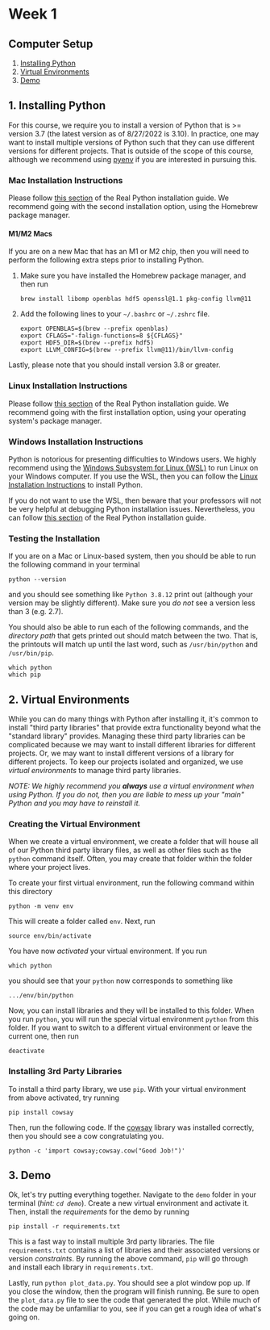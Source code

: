 # Week 1

## Computer Setup

1. [Installing Python](#installing-python)
2. [Virtual Environments](#virtual-environments)
3. [Demo](#demo)

## 1. Installing Python

For this course, we require you to install a version of Python that is >= version 3.7 (the latest version as of 8/27/2022 is 3.10). In practice, one may want to install multiple versions of Python such that they can use different versions for different projects. That is outside of the scope of this course, although we recommend using [pyenv](https://github.com/pyenv/pyenv) if you are interested in pursuing this.

### Mac Installation Instructions

Please follow [this section](https://realpython.com/installing-python/#how-to-install-python-on-macos) of the Real Python installation guide. We recommend going with the second installation option, using the Homebrew package manager.

#### M1/M2 Macs

If you are on a new Mac that has an M1 or M2 chip, then you will need to perform the following extra steps prior to installing Python.

1. Make sure you have installed the Homebrew package manager, and then run
    ```commandline
    brew install libomp openblas hdf5 openssl@1.1 pkg-config llvm@11
    ```
2. Add the following lines to your `~/.bashrc` or `~/.zshrc` file.
    ```
    export OPENBLAS=$(brew --prefix openblas)
    export CFLAGS="-falign-functions=8 ${CFLAGS}"
    export HDF5_DIR=$(brew --prefix hdf5)
    export LLVM_CONFIG=$(brew --prefix llvm@11)/bin/llvm-config
    ```

Lastly, please note that you should install version 3.8 or greater.

### Linux Installation Instructions

Please follow [this section](https://realpython.com/installing-python/#how-to-install-python-on-linux) of the Real Python installation guide. We recommend going with the first installation option, using your operating system's package manager.

### Windows Installation Instructions

Python is notorious for presenting difficulties to Windows users. We highly recommend using the [Windows Subsystem for Linux (WSL)](https://docs.microsoft.com/en-us/windows/wsl/install) to run Linux on your Windows computer. If you use the WSL, then you can follow the [Linux Installation Instructions](#linux-installation-instructions) to install Python.

If you do not want to use the WSL, then beware that your professors will not be very helpful at debugging Python installation issues. Nevertheless, you can follow [this section](https://realpython.com/installing-python/#how-to-install-python-on-windows) of the Real Python installation guide.

### Testing the Installation

If you are on a Mac or Linux-based system, then you should be able to run the following command in your terminal

```commandline
python --version
```

and you should see something like `Python 3.8.12` print out (although your version may be slightly different). Make sure you _do not_ see a version less than 3 (e.g. 2.7).

You should also be able to run each of the following commands, and the _directory path_ that gets printed out should match between the two. That is, the printouts will match up until the last word, such as `/usr/bin/python` and `/usr/bin/pip`.

```commandline
which python
which pip
```

## 2. Virtual Environments

While you can do many things with Python after installing it, it's common to install "third party libraries" that provide extra functionality beyond what the "standard library" provides. Managing these third party libraries can be complicated because we may want to install different libraries for different projects. Or, we may want to install different versions of a library for different projects. To keep our projects isolated and organized, we use _virtual environments_ to manage third party libraries.

_NOTE: We highly recommend you **always** use a virtual environment when using Python. If you do not, then you are liable to mess up your "main" Python and you may have to reinstall it._

### Creating the Virtual Environment

When we create a virtual environment, we create a folder that will house all of our Python third party library files, as well as other files such as the `python` command itself. Often, you may create that folder within the folder where your project lives.

To create your first virtual environment, run the following command within this directory

```commandline
python -m venv env
```

This will create a folder called `env`. Next, run 

```commandline
source env/bin/activate
```

You have now _activated_ your virtual environment. If you run 

```commandline
which python
```

you should see that your `python` now corresponds to something like 

```
.../env/bin/python
```

Now, you can install libraries and they will be installed to this folder. When you run `python`, you will run the special virtual environment `python` from this folder. If you want to switch to a different virtual environment or leave the current one, then run 

```commandline
deactivate
```

### Installing 3rd Party Libraries

To install a third party library, we use `pip`. With your virtual environment from above activated, try running 

```commandline
pip install cowsay
```

Then, run the following code. If the [cowsay](https://pypi.org/project/cowsay/) library was installed correctly, then you should see a cow congratulating you.

```commandline
python -c 'import cowsay;cowsay.cow("Good Job!")'
```

## 3. Demo

Ok, let's try putting everything together. Navigate to the `demo` folder in your terminal (_hint: `cd demo`_). Create a new virtual environment and activate it. Then, install the _requirements_ for the demo by running

```commandline
pip install -r requirements.txt
```

This is a fast way to install multiple 3rd party libraries. The file `requirements.txt` contains a list of libraries and their associated versions or version _constraints_. By running the above command, `pip` will go through and install each library in `requirements.txt`.

Lastly, run `python plot_data.py`. You should see a plot window pop up. If you close the window, then the program will finish running. Be sure to open the `plot_data.py` file to see the code that generated the plot. While much of the code may be unfamiliar to you, see if you can get a rough idea of what's going on.

